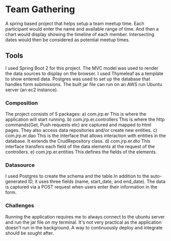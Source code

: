 # Team Gathering
 A spring based project that helps setup a team meetup time.
 Each participant would enter the name and available range of time.
 And then a chart would display showing the timeline of each member.
 Intersecting dates would then be considered as potential meetup times.

## Tools
 I used Spring Boot 2 for this project. The MVC model was used to render
 the data sources to display on the browser. I used Thymeleaf as a template
 to show entered data.
 Postgres was used to set up the database that handles form submissions.
 The built jar file can run on an AWS run Ubuntu server (an ec2 instance).
 
### Composition
 The project consists of 5 packages:
  a) com.jrp.er
     This is where the application will start running.
  b) com.jrp.er.controllers
     This is where the http commands(Get, Push requests etc) are captured and mapped to html pages.
	 They also access data repositories and/or create new entities.
  c) com.jrp.er.dao
	 This is the interface that allows interaction with entities in the database. It extends the
	 CrudRepository class.
  d) com.jrp.er.dto
	 This interface transfers each field of the data elements at the request of the controllers.
  e) com.jrp.er.entities
     This defines the fields of the elements.
	  
	  
### Datasource
 I used Postgres to create the schema and the table.In addition to the
 auto-generated ID, it uses three fields (name, start_date, and end_date).
 The data is captured via a POST request when users enter their information in the form.
   
 
### Challenges
 Running the application requires me to always connect to the ubuntu server and run the jar
 file on my terminal. It's not very practical as the application doesn't run in the
 background. A way to continuously deploy and integrate should be sought after.
 
